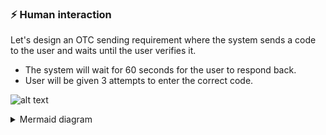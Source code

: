 ### :zap: Human interaction

Let's design an OTC sending requirement where the system sends a code to the user and waits until the user verifies it.
- The system will wait for 60 seconds for the user to respond back.
- User will be given 3 attempts to enter the correct code.

![alt text](https://github.com/Cheranga/Demo.DurableFunctions/blob/feature/Demo/Images/otc.png "otc")

<details>
<summary>Mermaid diagram</summary>
```mermaid
sequenceDiagram
autoNumber

system -->> user: sends OTC
system -->> system: waits for user input
note over system: waits for an event
user -->> system: verifies OTC
alt is it expired?
system -->> user: send SMS (expired)
else
alt are the codes matching?
system -->> user: send sms (thanks)
system -->> database: update user (set verified flag)    
else
alt maximum attempts reached?
system -->> user: send sms (sorry)
else
system -->> user: send sms (resend OTC)
note right of system: repeat from step 2
end
end
end
\```
</details>
